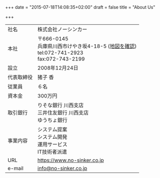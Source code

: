 +++
date = "2015-07-18T14:08:35+02:00"
draft = false
title = "About Us"

+++

|  |  |
|:-----------|:------------|
| 社名       | 株式会社ノーシンカー |
| 本社       | 〒666-0145 <br> 兵庫県川西市けやき坂4-18-5 ([地図を確認](http://maps.google.co.jp/maps?f=q&source=embed&hl=ja&geocode=&q=%E5%85%B5%E5%BA%AB%E7%9C%8C%E5%B7%9D%E8%A5%BF%E5%B8%82%E3%81%91%E3%82%84%E3%81%8D%E5%9D%82%EF%BC%94%EF%BC%8D%EF%BC%91%EF%BC%98%EF%BC%8D%EF%BC%95&sll=36.5626,136.362305&sspn=34.137414,86.220703&brcurrent=3,0x6000f6085685cceb:0x2bebd9f13ac7a8c9,1&ie=UTF8&hq=&hnear=%E5%85%B5%E5%BA%AB%E7%9C%8C%E5%B7%9D%E8%A5%BF%E5%B8%82%E3%81%91%E3%82%84%E3%81%8D%E5%9D%82%EF%BC%94%E4%B8%81%E7%9B%AE%EF%BC%91%EF%BC%98%E2%88%92%EF%BC%95&ll=34.864411,135.379301&spn=0.008574,0.02105&z=14)) <br> tel:072-741-2923 <br> fax:072-743-2199 |
| 設立      | 2008年12月24日      |
| 代表取締役  | 猪子 香             |
| 従業員  | ６名             |
| 資本金  | 300万円             |
| 取引銀行   | りそな銀行 川西支店<br />三井住友銀行 川西支店<br />ゆうちょ銀行 |
| 事業内容   | システム提案<br >システム開発<br />運用サービス<br />IT技術者派遣 |
| URL       | https://www.no-sinker.co.jp |
| e-mail    | info@no-sinker.co.jp |
